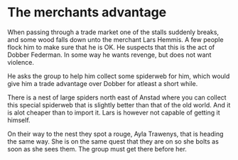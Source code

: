 # The merchants advantage

When passing through a trade market one of the stalls suddenly breaks, and some wood falls down unto the merchant Lars Hemmis. A few people flock him to make sure that he is OK. He suspects that this is the act of Dobber Federman. In some way he wants revenge, but does not want violence.

He asks the group to help him collect some spiderweb for him, which would give him a trade advantage over Dobber for atleast a short while.

There is a nest of large spiders north east of Anstad where you can collect this special spiderweb that is slightly better than that of the old world. And it is alot cheaper than to import it. Lars is however not capable of getting it himself.

On their way to the nest they spot a rouge, Ayla Trawenys, that is heading the same way. She is on the same quest that they are on so she bolts as soon as she sees them. The group must get there before her.

